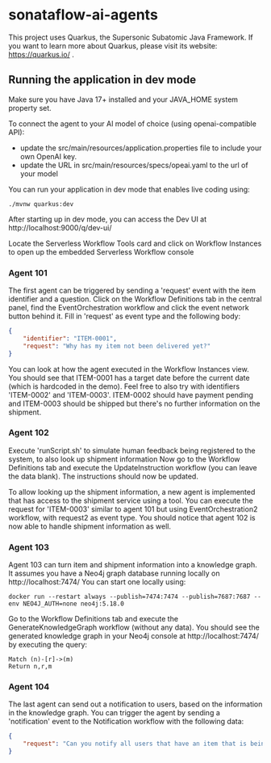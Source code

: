 # sonataflow-ai-agents

This project uses Quarkus, the Supersonic Subatomic Java Framework.
If you want to learn more about Quarkus, please visit its website: https://quarkus.io/ .

## Running the application in dev mode

Make sure you have Java 17+ installed and your JAVA_HOME system property set.

To connect the agent to your AI model of choice (using openai-compatible API):
- update the src/main/resources/application.properties file to include your own OpenAI key.
- update the URL in src/main/resources/specs/opeai.yaml to the url of your model

You can run your application in dev mode that enables live coding using:
```shell script
./mvnw quarkus:dev
```

After starting up in dev mode, you can access the Dev UI at http://localhost:9000/q/dev-ui/

Locate the Serverless Workflow Tools card and click on Workflow Instances to open up the embedded Serverless Workflow console

### Agent 101

The first agent can be triggered by sending a 'request' event with the item identifier and a question.
Click on the Workflow Definitions tab in the central panel, find the EventOrchestration workflow and click the event network button behind it.
Fill in 'request' as event type and the following body:
```json
{
    "identifier": "ITEM-0001",
    "request": "Why has my item not been delivered yet?"
}
```
You can look at how the agent executed in the Workflow Instances view.
You should see that ITEM-0001 has a target date before the current date (which is hardcoded in the demo).
Feel free to also try with identifiers 'ITEM-0002' and 'ITEM-0003'. ITEM-0002 should have payment pending and ITEM-0003 should be shipped but there's no further information on the shipment.

### Agent 102

Execute 'runScript.sh' to simulate human feedback being registered to the system, to also look up shipment information
Now go to the Workflow Definitions tab and execute the UpdateInstruction workflow (you can leave the data blank).
The instructions should now be updated.

To allow looking up the shipment information, a new agent is implemented that has access to the shipment service using a tool.
You can execute the request for 'ITEM-0003' similar to agent 101 but using EventOrchestration2 workflow, with request2 as event type.
You should notice that agent 102 is now able to handle shipment information as well.

### Agent 103
Agent 103 can turn item and shipment information into a knowledge graph.
It assumes you have a Neo4j graph database running locally on http://localhost:7474/
You can start one locally using:

```shell script
docker run --restart always --publish=7474:7474 --publish=7687:7687 --env NEO4J_AUTH=none neo4j:5.18.0
```

Go to the Workflow Definitions tab and execute the GenerateKnowledgeGraph workflow (without any data).
You should see the generated knowledge graph in your Neo4j console at http://localhost:7474/ by executing the query:
```shell script
Match (n)-[r]->(m)
Return n,r,m
```

### Agent 104
The last agent can send out a notification to users, based on the information in the knowledge graph.
You can trigger the agent by sending a 'notification' event to the Notification workflow with the following data:

```json
{
    "request": "Can you notify all users that have an item that is being shipped through Liege that their package will be delayed by 2 days?"
}
```